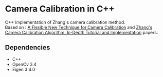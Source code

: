 # Camera Calibration in C++

C++ Implementation of Zhang's camera calibration method.  
Based on : 
[A Flexible New Technique for Camera
Calibration](https://www.microsoft.com/en-us/research/wp-content/uploads/2016/02/tr98-71.pdf) and [Zhang's Camera Calibration Algorithm: In-Depth Tutorial and Implementation](https://www.researchgate.net/publication/303233579_Zhang's_Camera_Calibration_Algorithm_In-Depth_Tutorial_and_Implementation) papers.

## Dependencies

* C++  
* OpenCv 3.4
* Eigen 3.4.0